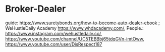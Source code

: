 # Broker-Dealer
guide: https://www.suretybonds.org/how-to-become-auto-dealer-ebook ; WeHustleDaily Academy https://www.whdacademy.com/, People.: https://www.instagram.com/wehustledaily.co/, https://www.youtube.com/channel/UC5TEBBbj65tdqGVn-imtOww, https://www.youtube.com/user/DisRespect187
